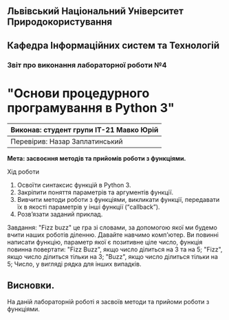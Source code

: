 ## Львівський Національний Університет Природокористування
## Кафедра Інформаційних систем та Технологій



### Звіт про виконання лабораторної роботи №4
# "Основи процедурного програмування в Python 3"



| Виконав: студент групи ІТ-21 Мавко Юрій      |
|----------------------------------------------|
| Перевірив: Назар Заплатинський               |




**Мета: засвоєння методів та прийомів роботи з функціями.**


Хід роботи

1. Освоїти синтаксис функцій в Python 3.
2. Закріпити поняття параметрів та аргументів функції.
3. Вивчити методи роботи з функціями, викликати функції, передавати їх
в якості параметрів у інші функції (“callback”).
4. Розв’язати заданий приклад.

Завдання:
"Fizz buzz" це гра зі словами, за допомогою якої ми будемо вчити наших роботів діленню. Давайте навчимо комп'ютер.
Ви повинні написати функцію, параметр якої є позитивне ціле число, функція повинна повертати:
"Fizz Buzz", якщо число ділиться на 3 та на 5;
"Fizz", якщо число ділиться тільки на 3;
"Buzz", якщо число ділиться тільки на 5;
Число, у вигляді рядка для інших випадків.




## Висновки. 

На даній лабораторній роботі я засвоїв методи та прийоми роботи з функціями. 
